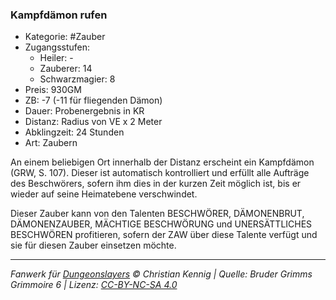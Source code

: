 ### Kampfdämon rufen

- Kategorie: #Zauber
- Zugangsstufen:
  - Heiler: -
  - Zauberer: 14
  - Schwarzmagier: 8
- Preis: 930GM
- ZB: -7 (-11 für fliegenden Dämon)
- Dauer: Probenergebnis in KR
- Distanz: Radius von VE x 2 Meter
- Abklingzeit: 24 Stunden
- Art: Zaubern

An einem beliebigen Ort innerhalb der Distanz erscheint ein Kampfdämon (GRW, S. 107). Dieser ist automatisch kontrolliert und erfüllt alle Aufträge des Beschwörers, sofern ihm dies in der kurzen Zeit möglich ist, bis er wieder auf seine Heimatebene verschwindet.

Dieser Zauber kann von den Talenten BESCHWÖRER, DÄMONENBRUT, DÄMONENZAUBER, MÄCHTIGE BESCHWÖRUNG und UNERSÄTTLICHES BESCHWÖREN profitieren, sofern der ZAW über diese Talente verfügt und sie für diesen Zauber einsetzen möchte.

---

_Fanwerk für [Dungeonslayers](https://www.dungeonslayers.net/) © Christian Kennig | Quelle: Bruder Grimms Grimmoire 6 | Lizenz: [CC-BY-NC-SA 4.0](https://creativecommons.org/licenses/by-nc-sa/4.0/deed.de)_
